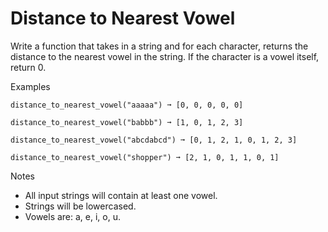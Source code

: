 # Distance to Nearest Vowel

Write a function that takes in a string and for each character, returns the distance to the nearest vowel in the string. If the character is a vowel itself, return 0.

Examples
```
distance_to_nearest_vowel("aaaaa") ➞ [0, 0, 0, 0, 0]

distance_to_nearest_vowel("babbb") ➞ [1, 0, 1, 2, 3]

distance_to_nearest_vowel("abcdabcd") ➞ [0, 1, 2, 1, 0, 1, 2, 3]

distance_to_nearest_vowel("shopper") ➞ [2, 1, 0, 1, 1, 0, 1]
```
Notes

* All input strings will contain at least one vowel.
* Strings will be lowercased.
* Vowels are: a, e, i, o, u.
